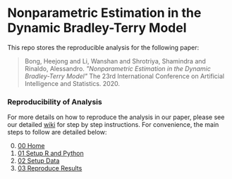 # Nonparametric Estimation in the Dynamic Bradley-Terry Model

This repo stores the reproducible analysis for the following paper:

> Bong, Heejong and Li, Wanshan and Shrotriya, Shamindra and Rinaldo, Alessandro. _"Nonparametric Estimation in the Dynamic Bradley-Terry Model"_ The 23rd International Conference on Artificial Intelligence and Statistics. 2020.

### Reproducibility of Analysis

For more details on how to reproduce the analysis in our paper, please see our detailed [wiki](https://github.com/shamindras/bttv-aistats2020/wiki) for step by step instructions. 
For convenience, the main steps to follow are detailed below:

0. [00 Home](https://github.com/shamindras/bttv-aistats2020/wiki/%5B00%5D-Home)
1. [01 Setup R and Python](https://github.com/shamindras/bttv-aistats2020/wiki/%5B01%5D-Setup-R-and-Python)
2. [02 Setup Data](https://github.com/shamindras/bttv-aistats2020/wiki/%5B02%5D-Setup-Data)
3. [03 Reproduce Results](https://github.com/shamindras/bttv-aistats2020/wiki/%5B03%5D-Reproduce-Results)
